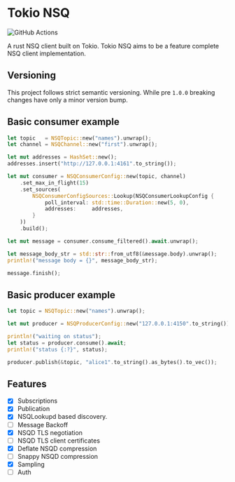 # Tokio NSQ

![GitHub Actions](https://github.com/harporoeder/tokio-nsq/workflows/Rust/badge.svg)

A rust NSQ client built on Tokio. Tokio NSQ aims to be a feature complete NSQ client implementation.

## Versioning

This project follows strict semantic versioning. While pre `1.0.0` breaking changes have only a minor version bump.

## Basic consumer example

```rust
let topic   = NSQTopic::new("names").unwrap();
let channel = NSQChannel::new("first").unwrap();

let mut addresses = HashSet::new();
addresses.insert("http://127.0.0.1:4161".to_string());

let mut consumer = NSQConsumerConfig::new(topic, channel)
    .set_max_in_flight(15)
    .set_sources(
        NSQConsumerConfigSources::Lookup(NSQConsumerLookupConfig {
            poll_interval: std::time::Duration::new(5, 0),
            addresses:     addresses,
        }
    ))
    .build();

let mut message = consumer.consume_filtered().await.unwrap();

let message_body_str = std::str::from_utf8(&message.body).unwrap();
println!("message body = {}", message_body_str);

message.finish();
```

## Basic producer example

```rust
let topic = NSQTopic::new("names").unwrap();

let mut producer = NSQProducerConfig::new("127.0.0.1:4150".to_string()).build();

println!("waiting on status");
let status = producer.consume().await;
println!("status {:?}", status);

producer.publish(&topic, "alice1".to_string().as_bytes().to_vec());
```

## Features

- [x] Subscriptions
- [x] Publication
- [x] NSQLookupd based discovery.
- [ ] Message Backoff
- [x] NSQD TLS negotiation
- [ ] NSQD TLS client certificates
- [x] Deflate NSQD compression
- [ ] Snappy NSQD compression
- [X] Sampling
- [ ] Auth
